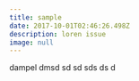 ```yaml
---
title: sample
date: 2017-10-01T02:46:26.498Z
description: loren issue
image: null
---
```

dampel dmsd sd sd sds ds d
